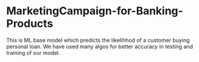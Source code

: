 # MarketingCampaign-for-Banking-Products
This is ML base model which predicts the likelihhod of a customer buying personal loan.
We have used many algos for better accuracy in testing and training of our model.
